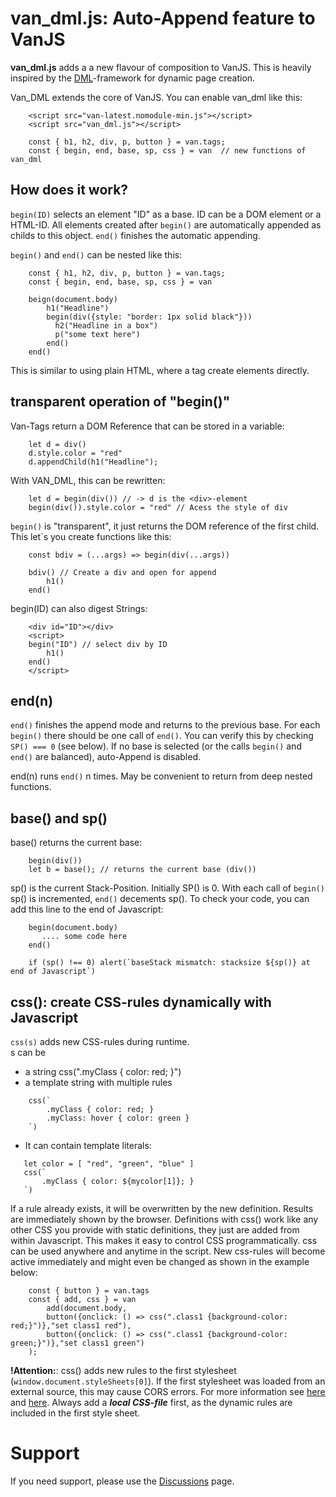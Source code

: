 # van_dml.js: Auto-Append feature to VanJS

**van_dml.js** adds a a new flavour of composition to VanJS. This is heavily inspired by the [DML](https://github.com/efpage/dml)-framework for dynamic page creation.

Van_DML extends the core of VanJS. You can enable van_dml like this:
```JS
    <script src="van-latest.nomodule-min.js"></script>
    <script src="van_dml.js"></script>

    const { h1, h2, div, p, button } = van.tags;
    const { begin, end, base, sp, css } = van  // new functions of van_dml
```
## How does it work?
`begin(ID)` selects an element "ID" as a base. ID can be a DOM element or a HTML-ID. All elements created after `begin()` are automatically appended as childs to this object.
`end()` finishes the automatic appending.

`begin()` and `end()` can be nested like this:
```JS
    const { h1, h2, div, p, button } = van.tags;
    const { begin, end, base, sp, css } = van
    
    beign(document.body)
        h1("Headline")
        begin(div({style: "border: 1px solid black"}))
          h2("Headline in a box")
          p("some text here")
        end()
    end()
```
This is similar to using plain HTML, where a tag create elements directly.

## transparent operation of "begin()"

Van-Tags return a DOM Reference that can be stored in a variable:
```JS
    let d = div()
    d.style.color = "red"
    d.appendChild(h1("Headline");
```
With VAN_DML, this can be rewritten:
```JS
    let d = begin(div()) // -> d is the <div>-element
    begin(div()).style.color = "red" // Acess the style of div
```
`begin()` is "transparent", it just returns the DOM reference of the first child. This let´s you create functions like this:
```JS
    const bdiv = (...args) => begin(div(...args))
    
    bdiv() // Create a div and open for append
        h1()
    end()
```
begin(ID) can also digest Strings:
```JS
    <div id="ID"></div>
    <script>
    begin("ID") // select div by ID
        h1()
    end()
    </script>
```

## end(n)

`end()` finishes the append mode and returns to the previous base. For each `begin()` there should be one call of `end()`. You can verify this by checking `SP() === 0` (see below). 
If no base is selected (or the calls `begin()` and `end()` are balanced), auto-Append is disabled. 

end(n) runs `end()` n times. May be convenient to return from deep nested functions.

## base() and sp()

base() returns the current base:
```JS
    begin(div()) 
    let b = base(); // returns the current base (div())
```

sp() is the current Stack-Position. Initially SP() is 0. With each call of `begin()` sp() is incremented, `end()` decements sp().
To check your code, you can add this line to the end of Javascript:
```JS
    begin(document.body) 
       .... some code here
    end()
    
    if (sp() !== 0) alert(`baseStack mismatch: stacksize ${sp()} at end of Javascript`)
```

## css(): create CSS-rules dynamically with Javascript

`css(s)` adds new CSS-rules during runtime.  
s can be 
- a string css(".myClass { color: red; }") 
- a template string with multiple rules
```JS
    css(`
        .myClass { color: red; }
        .myClass: hover { color: green }
    `)
 ```
 - It can contain template literals: 
 ```JS
    let color = [ "red", "green", "blue" ]
    css(`
        .myClass { color: ${mycolor[1]}; }
    `)
```
If a rule already exists, it will be overwritten by the new definition. Results are immediately shown by the browser. Definitions with css() work like any other CSS you provide with static definitions, they just are added from within Javascript. This makes it easy to control CSS programmatically. css can be used anywhere and anytime in the script. New css-rules will become active immediately and might even be changed as shown in the example below:
```JS
    const { button } = van.tags
    const { add, css } = van
        add(document.body,
        button({onclick: () => css(".class1 {background-color: red;}")},"set class1 red"),
        button({onclick: () => css(".class1 {background-color: green;}")},"set class1 green")
    );
```
**!Attention:**: css() adds new rules to the first stylesheet (`window.document.styleSheets[0]`). If the first stylesheet was loaded from an external source, this may cause CORS errors. For more information see [here](https://davidwalsh.name/add-rules-stylesheets) and [here](https://stackoverflow.com/questions/49088507/cannot-access-rules-in-external-cssstylesheet). Always add a ***local CSS-file*** first, as the dynamic rules are included in the first style sheet. 

# Support

If you need support, please use the [Discussions](https://github.com/vanjs-org/van/discussions) page.
